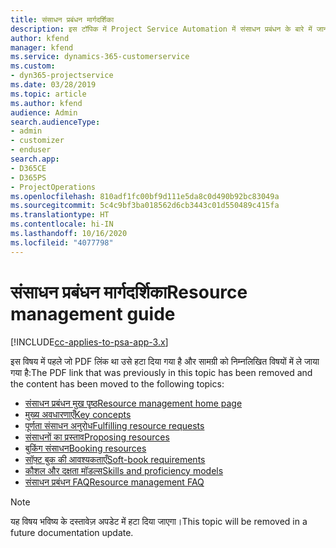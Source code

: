 ```yaml
---
title: संसाधन प्रबंधन मार्गदर्शिका
description: इस टॉपिक में Project Service Automation में संसाधन प्रबंधन के बारे में जानकारी देने वाले लिंक प्रदान किये गए हैं
author: kfend
manager: kfend
ms.service: dynamics-365-customerservice
ms.custom:
- dyn365-projectservice
ms.date: 03/28/2019
ms.topic: article
ms.author: kfend
audience: Admin
search.audienceType:
- admin
- customizer
- enduser
search.app:
- D365CE
- D365PS
- ProjectOperations
ms.openlocfilehash: 810adf1fc00bf9d111e5da8c0d490b92bc83049a
ms.sourcegitcommit: 5c4c9bf3ba018562d6cb3443c01d550489c415fa
ms.translationtype: HT
ms.contentlocale: hi-IN
ms.lasthandoff: 10/16/2020
ms.locfileid: "4077798"
---
```

# <a name="resource-management-guide"></a><span data-ttu-id="9ef52-103">संसाधन प्रबंधन मार्गदर्शिका</span><span class="sxs-lookup"><span data-stu-id="9ef52-103">Resource management guide</span></span>

[!INCLUDE[cc-applies-to-psa-app-3.x](../../includes/cc-applies-to-psa-app-3x.md)]

<span data-ttu-id="9ef52-104">इस विषय में पहले जो PDF लिंक था उसे हटा दिया गया है और सामग्री को निम्नलिखित विषयों में ले जाया गया है:</span><span class="sxs-lookup"><span data-stu-id="9ef52-104">The PDF link that was previously in this topic has been removed and the content has been moved to the following topics:</span></span>

- [<span data-ttu-id="9ef52-105">संसाधन प्रबंधन मुख पृष्ठ</span><span class="sxs-lookup"><span data-stu-id="9ef52-105">Resource management home page</span></span>](../resource-management-home-page.md)
- [<span data-ttu-id="9ef52-106">मुख्य अवधारणाएँ</span><span class="sxs-lookup"><span data-stu-id="9ef52-106">Key concepts</span></span>](../reports-key-concepts.md)
- [<span data-ttu-id="9ef52-107">पूर्णता संसाधन अनुरोध</span><span class="sxs-lookup"><span data-stu-id="9ef52-107">Fulfilling resource requests</span></span>](../resource-management-fulfill-requests.md)
- [<span data-ttu-id="9ef52-108">संसाधनों का प्रस्ताव</span><span class="sxs-lookup"><span data-stu-id="9ef52-108">Proposing resources</span></span>](../resource-management-propose-resources.md)
- [<span data-ttu-id="9ef52-109">बुकिंग संसाधन</span><span class="sxs-lookup"><span data-stu-id="9ef52-109">Booking resources</span></span>](../resource-management-book-resources-scheduleboard.md)
- [<span data-ttu-id="9ef52-110">सॉफ़्ट बुक की आवश्यकताएँ</span><span class="sxs-lookup"><span data-stu-id="9ef52-110">Soft-book requirements</span></span>](../resource-management-softbook-requirements.md)
- [<span data-ttu-id="9ef52-111">कौशल और दक्षता मॉडल्स</span><span class="sxs-lookup"><span data-stu-id="9ef52-111">Skills and proficiency models</span></span>](../resource-management-skills-proficiency.md)
- [<span data-ttu-id="9ef52-112">संसाधन प्रबंधन FAQ</span><span class="sxs-lookup"><span data-stu-id="9ef52-112">Resource management FAQ</span></span>](../resource-management-faq.md)

> [!NOTE]
> <span data-ttu-id="9ef52-113">यह विषय भविष्य के दस्तावेज़ अपडेट में हटा दिया जाएगा।</span><span class="sxs-lookup"><span data-stu-id="9ef52-113">This topic will be removed in a future documentation update.</span></span> 
